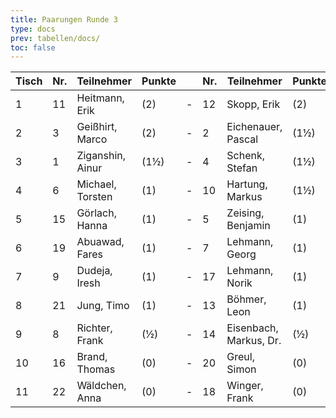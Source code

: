 ```yaml
---
title: Paarungen Runde 3
type: docs
prev: tabellen/docs/
toc: false
---
```



| Tisch | Nr. | Teilnehmer       | Punkte |     | Nr. | Teilnehmer             | Punkte | Ergebnis |
| ----- | --- | ---------------- | ------ | --- | --- | ---------------------- | ------ | -------- |
| 1     | 11  | Heitmann, Erik   | (2)    | -   | 12  | Skopp, Erik            | (2)    | 0 - 1    |
| 2     | 3   | Geißhirt, Marco  | (2)    | -   | 2   | Eichenauer, Pascal     | (1½)   | 0 - 1    |
| 3     | 1   | Ziganshin, Ainur | (1½)   | -   | 4   | Schenk, Stefan         | (1½)   | 1 - 0    |
| 4     | 6   | Michael, Torsten | (1)    | -   | 10  | Hartung, Markus        | (1½)   | 0 - 1    |
| 5     | 15  | Görlach, Hanna   | (1)    | -   | 5   | Zeising, Benjamin      | (1)    | 0 - 1    |
| 6     | 19  | Abuawad, Fares   | (1)    | -   | 7   | Lehmann, Georg         | (1)    | 0 - 1    |
| 7     | 9   | Dudeja, Iresh    | (1)    | -   | 17  | Lehmann, Norik         | (1)    | 0 - 1    |
| 8     | 21  | Jung, Timo       | (1)    | -   | 13  | Böhmer, Leon           | (1)    | 1 - 0    |
| 9     | 8   | Richter, Frank   | (½)    | -   | 14  | Eisenbach, Markus, Dr. | (½)    | 0 - 1    |
| 10    | 16  | Brand, Thomas    | (0)    | -   | 20  | Greul, Simon           | (0)    | ½ - ½    |
| 11    | 22  | Wäldchen, Anna   | (0)    | -   | 18  | Winger, Frank          | (0)    | 1 - 0    |

